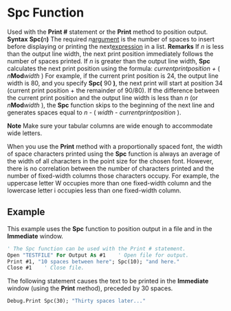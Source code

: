 
# Spc Function



Used with the  **Print #** statement or the **Print** method to position output.
 **Syntax**
 **Spc(**_n_**)**
The required  _n_[argument](b8bdf64f-5920-1ae9-16d0-b26d09524a30.md) is the number of spaces to insert before displaying or printing the next[expression](b8bdf64f-5920-1ae9-16d0-b26d09524a30.md) in a list.
 **Remarks**
If  _n_ is less than the output line width, the next print position immediately follows the number of spaces printed. If _n_ is greater than the output line width, **Spc** calculates the next print position using the formula:
 _currentprintposition +_ ( _n_**Mod**_width_ )
For example, if the current print position is 24, the output line width is 80, and you specify  **Spc(** 90 **)**, the next print will start at position 34 (current print position + the remainder of 90/80). If the difference between the current print position and the output line width is less than _n_ (or _n_**Mod**_width_ ), the **Spc** function skips to the beginning of the next line and generates spaces equal to _n_ - ( _width_ - _currentprintposition_ ).

 **Note**  Make sure your tabular columns are wide enough to accommodate wide letters.

When you use the  **Print** method with a proportionally spaced font, the width of space characters printed using the **Spc** function is always an average of the width of all characters in the point size for the chosen font. However, there is no correlation between the number of characters printed and the number of fixed-width columns those characters occupy. For example, the uppercase letter W occupies more than one fixed-width column and the lowercase letter i occupies less than one fixed-width column.

## Example

This example uses the  **Spc** function to position output in a file and in the **Immediate** window.


```vb
' The Spc function can be used with the Print # statement.
Open "TESTFILE" For Output As #1    ' Open file for output.
Print #1, "10 spaces between here"; Spc(10); "and here."
Close #1    ' Close file.

```

The following statement causes the text to be printed in the  **Immediate** window (using the **Print** method), preceded by 30 spaces.




```vb
Debug.Print Spc(30); "Thirty spaces later..."


```

